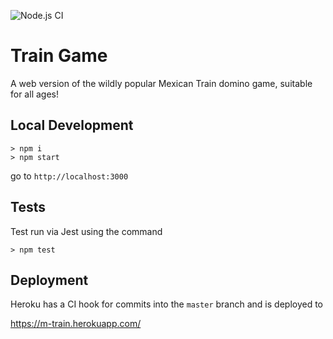![Node.js CI](https://github.com/arkham-industries/train-game/workflows/Node.js%20CI/badge.svg)

# Train Game

A web version of the wildly popular Mexican Train domino game, suitable for all ages!

## Local Development

```
> npm i
> npm start
```

go to `http://localhost:3000`

## Tests

Test run via Jest using the command 

```
> npm test
```

## Deployment

Heroku has a CI hook for commits into the `master` branch and is deployed to

https://m-train.herokuapp.com/